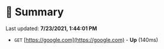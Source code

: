 # 📖 Summary
Last updated: **7/23/2021, 1:44:01 PM**

- `GET` [https://google.com](https://google.com) - **Up** (140ms)
